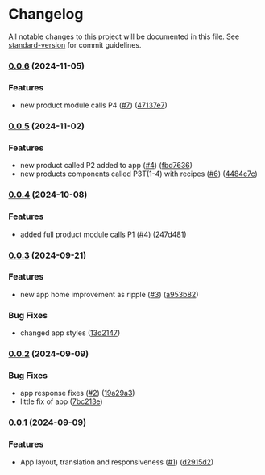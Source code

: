 # Changelog

All notable changes to this project will be documented in this file. See [standard-version](https://github.com/conventional-changelog/standard-version) for commit guidelines.

### [0.0.6](https://github.com/Johngtka/RecipeArchiveApp/compare/v0.0.5...v0.0.6) (2024-11-05)


### Features

* new product module calls P4 ([#7](https://github.com/Johngtka/RecipeArchiveApp/issues/7)) ([47137e7](https://github.com/Johngtka/RecipeArchiveApp/commit/47137e7816b32832a6bbd7553c3b9eae2b6b7141))

### [0.0.5](https://github.com/Johngtka/RecipeArchiveApp/compare/v0.0.4...v0.0.5) (2024-11-02)


### Features

* new product called P2 added to app ([#4](https://github.com/Johngtka/RecipeArchiveApp/issues/4)) ([fbd7636](https://github.com/Johngtka/RecipeArchiveApp/commit/fbd7636d49ed49f161107dc4401a47961a15cdb2))
* new products components called P3T(1-4) with recipes ([#6](https://github.com/Johngtka/RecipeArchiveApp/issues/6)) ([4484c7c](https://github.com/Johngtka/RecipeArchiveApp/commit/4484c7c34e2378f7ec56d33bdd5bd665c9a48838))

### [0.0.4](https://github.com/Johngtka/RecipeArchiveApp/compare/v0.0.3...v0.0.4) (2024-10-08)


### Features

* added full product module calls P1 ([#4](https://github.com/Johngtka/RecipeArchiveApp/issues/4)) ([247d481](https://github.com/Johngtka/RecipeArchiveApp/commit/247d48178202ffd343db1e817136fa20a7603d4a))

### [0.0.3](https://github.com/Johngtka/RecipeArchiveApp/compare/v0.0.2...v0.0.3) (2024-09-21)


### Features

* new app home improvement as ripple ([#3](https://github.com/Johngtka/RecipeArchiveApp/issues/3)) ([a953b82](https://github.com/Johngtka/RecipeArchiveApp/commit/a953b825f9d9ac4b9c8f81a023db5cb4ab16f67e))


### Bug Fixes

* changed app styles ([13d2147](https://github.com/Johngtka/RecipeArchiveApp/commit/13d2147cf0ce30b3455915a5d2c0f5677a3b7680))

### [0.0.2](https://github.com/Johngtka/RecipeArchiveApp/compare/v0.0.1...v0.0.2) (2024-09-09)


### Bug Fixes

* app response fixes ([#2](https://github.com/Johngtka/RecipeArchiveApp/issues/2)) ([19a29a3](https://github.com/Johngtka/RecipeArchiveApp/commit/19a29a336f7d174f6c94c0df87a7b6a639dd1236))
* little fix of app ([7bc213e](https://github.com/Johngtka/RecipeArchiveApp/commit/7bc213e224fbbabe2b20978647a35778d7761c92))

### 0.0.1 (2024-09-09)

### Features

-   App layout, translation and responsiveness ([#1](https://github.com/Johngtka/RecipeArchiveApp/issues/1)) ([d2915d2](https://github.com/Johngtka/RecipeArchiveApp/commit/d2915d2a50e4b7091c5158f2ed09e3a34db7f5a9))
